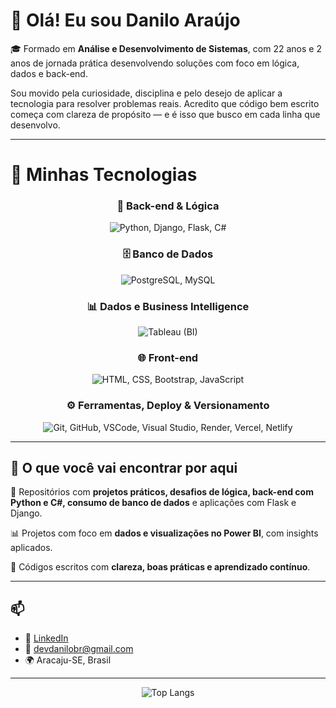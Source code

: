 # 👋 Olá! Eu sou Danilo Araújo

🎓 Formado em **Análise e Desenvolvimento de Sistemas**, com 22 anos e 2 anos de jornada prática desenvolvendo soluções com foco em lógica, dados e back-end.

Sou movido pela curiosidade, disciplina e pelo desejo de aplicar a tecnologia para resolver problemas reais. Acredito que código bem escrito começa com clareza de propósito — e é isso que busco em cada linha que desenvolvo.

---

# 🚀 Minhas Tecnologias

<div align="center">

### 🧠 Back-end & Lógica
<img src="https://skillicons.dev/icons?i=python,django,flask,cs" alt="Python, Django, Flask, C#" />

### 🗄️ Banco de Dados
<img src="https://skillicons.dev/icons?i=postgres,mysql" alt="PostgreSQL, MySQL" />

### 📊 Dados e Business Intelligence
<img src="https://skillicons.dev/icons?i=tableau" alt="Tableau (BI)" />

### 🌐 Front-end
<img src="https://skillicons.dev/icons?i=html,css,js,bootstrap" alt="HTML, CSS, Bootstrap, JavaScript" />

### ⚙️ Ferramentas, Deploy & Versionamento
<img src="https://skillicons.dev/icons?i=git,github,vscode,visualstudio,render,vercel,netlify" alt="Git, GitHub, VSCode, Visual Studio, Render, Vercel, Netlify" />

</div>


---

## 📌 O que você vai encontrar por aqui

🧪 Repositórios com **projetos práticos, desafios de lógica, back-end com Python e C#, consumo de banco de dados** e aplicações com Flask e Django.

📊 Projetos com foco em **dados e visualizações no Power BI**, com insights aplicados.

🧠 Códigos escritos com **clareza, boas práticas e aprendizado contínuo**.

---

## 📫

- 💼 [LinkedIn](https://www.linkedin.com/in/devdanilo)  
- 📧 devdanilobr@gmail.com  
- 🌍 Aracaju-SE, Brasil

---

<p align="center">
  <img src="https://github-readme-stats.vercel.app/api/top-langs/?username=Danilooar&layout=compact&theme=tokyonight" alt="Top Langs">
</p>
